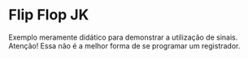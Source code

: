 # Flip Flop JK
Exemplo meramente didático para demonstrar a utilização de sinais. 
Atenção! Essa não é a melhor forma de se programar um registrador.